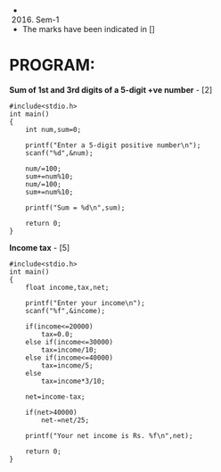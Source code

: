 - 2016. Sem-1
- The marks have been indicated in [] 

# PROGRAM:   
**Sum of 1st and 3rd digits of a 5-digit +ve number**  - [2]

```
#include<stdio.h>
int main()
{	
	int num,sum=0;

	printf("Enter a 5-digit positive number\n");
	scanf("%d",&num);

	num/=100;
	sum+=num%10;
	num/=100;
	sum+=num%10;

	printf("Sum = %d\n",sum);

	return 0;
}

```  

**Income tax**  - [5]
```
#include<stdio.h>
int main()
{
	float income,tax,net;

	printf("Enter your income\n");
	scanf("%f",&income);

	if(income<=20000)
		tax=0.0;
	else if(income<=30000)
		tax=income/10;
	else if(income<=40000)
		tax=income/5;
	else
		tax=income*3/10;

	net=income-tax;
	
	if(net>40000)
		net-=net/25;

	printf("Your net income is Rs. %f\n",net);

	return 0;
}

```
